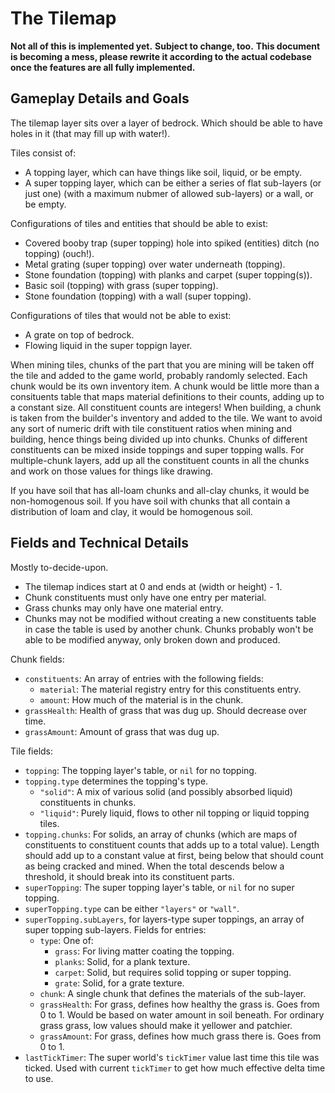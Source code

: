 # The Tilemap

**Not all of this is implemented yet.**
**Subject to change, too.**
**This document is becoming a mess, please rewrite it according to the actual codebase once the features are all fully implemented.**

## Gameplay Details and Goals

The tilemap layer sits over a layer of bedrock.
Which should be able to have holes in it (that may fill up with water!).

Tiles consist of:
- A topping layer, which can have things like soil, liquid, or be empty.
- A super topping layer, which can be either a series of flat sub-layers (or just one) (with a maximum nubmer of allowed sub-layers) or a wall, or be empty.

Configurations of tiles and entities that should be able to exist:
- Covered booby trap (super topping) hole into spiked (entities) ditch (no topping) (ouch!).
- Metal grating (super topping) over water underneath (topping).
- Stone foundation (topping) with planks and carpet (super topping(s)).
- Basic soil (topping) with grass (super topping).
- Stone foundation (topping) with a wall (super topping).

Configurations of tiles that would not be able to exist:
- A grate on top of bedrock.
- Flowing liquid in the super toppign layer.

When mining tiles, chunks of the part that you are mining will be taken off the tile and added to the game world, probably randomly selected.
Each chunk would be its own inventory item.
A chunk would be little more than a consituents table that maps material definitions to their counts, adding up to a constant size.
All constituent counts are integers!
When building, a chunk is taken from the builder's inventory and added to the tile.
We want to avoid any sort of numeric drift with tile constituent ratios when mining and building, hence things being divided up into chunks.
Chunks of different constituents can be mixed inside toppings and super topping walls.
For multiple-chunk layers, add up all the constituent counts in all the chunks and work on those values for things like drawing.

If you have soil that has all-loam chunks and all-clay chunks, it would be non-homogenous soil.
If you have soil with chunks that all contain a distribution of loam and clay, it would be homogenous soil.

## Fields and Technical Details

Mostly to-decide-upon.

- The tilemap indices start at 0 and ends at (width or height) - 1.
- Chunk constituents must only have one entry per material.
- Grass chunks may only have one material entry.
- Chunks may not be modified without creating a new constituents table in case the table is used by another chunk.
	Chunks probably won't be able to be modified anyway, only broken down and produced.

Chunk fields:
- `constituents`: An array of entries with the following fields:
	- `material`: The material registry entry for this constituents entry.
	- `amount`: How much of the material is in the chunk.
- `grassHealth`: Health of grass that was dug up. Should decrease over time.
- `grassAmount`: Amount of grass that was dug up.

Tile fields:
- `topping`: The topping layer's table, or `nil` for no topping.
- `topping.type` determines the topping's type.
	- `"solid"`: A mix of various solid (and possibly absorbed liquid) constituents in chunks.
	- `"liquid"`: Purely liquid, flows to other nil topping or liquid topping tiles.
- `topping.chunks`: For solids, an array of chunks (which are maps of constituents to constituent counts that adds up to a total value).
	Length should add up to a constant value at first, being below that should count as being cracked and mined.
	When the total descends below a threshold, it should break into its constituent parts.
- `superTopping`: The super topping layer's table, or `nil` for no super topping.
- `superTopping.type` can be either `"layers"` or `"wall"`.
- `superTopping.subLayers`, for layers-type super toppings, an array of super topping sub-layers.
	Fields for entries:
	- `type`: One of:
		- `grass`: For living matter coating the topping.
		- `planks`: Solid, for a plank texture.
		- `carpet`: Solid, but requires solid topping or super topping.
		- `grate`: Solid, for a grate texture.
	- `chunk`: A single chunk that defines the materials of the sub-layer.
	- `grassHealth`: For grass, defines how healthy the grass is.
		Goes from 0 to 1.
		Would be based on water amount in soil beneath.
		For ordinary grass grass, low values should make it yellower and patchier.
	- `grassAmount`: For grass, defines how much grass there is.
		Goes from 0 to 1.
- `lastTickTimer`: The super world's `tickTimer` value last time this tile was ticked.
	Used with current `tickTimer` to get how much effective delta time to use.
